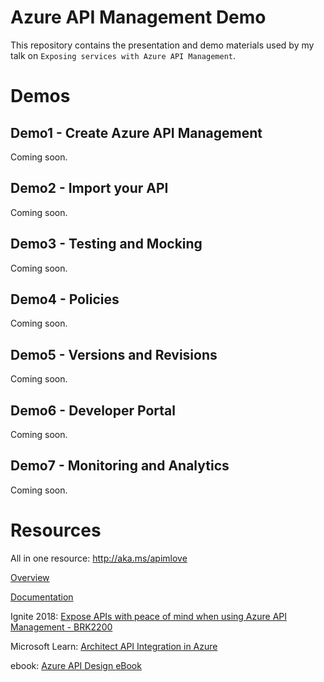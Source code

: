 # Azure API Management Demo

This repository contains the presentation and demo materials used by my talk on `Exposing services with Azure API Management`.

# Demos

## Demo1 - Create Azure API Management 

Coming soon.

## Demo2 - Import your API

Coming soon.

## Demo3 - Testing and Mocking

Coming soon.

## Demo4 - Policies 

Coming soon.

## Demo5 - Versions and Revisions 

Coming soon.

## Demo6 - Developer Portal 

Coming soon.

## Demo7 - Monitoring and Analytics 

Coming soon.
 
# Resources

All in one resource: http://aka.ms/apimlove 

[Overview](https://azure.microsoft.com/en-us/services/api-management/)

[Documentation](https://docs.microsoft.com/en-us/azure/api-management/) 

Ignite 2018: [Expose APIs with peace of mind when using Azure API Management - BRK2200](https://www.youtube.com/watch?v=BoZimCedfq8)

Microsoft Learn: [Architect API Integration in Azure](https://bit.ly/2VxJCew)

ebook: [Azure API Design eBook](https://aka.ms/api-design-ebook)
